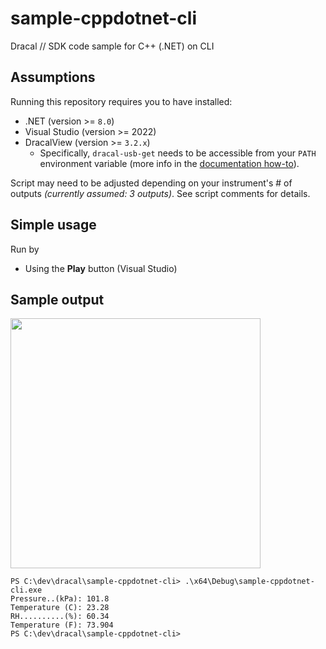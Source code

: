 # sample-cppdotnet-cli
Dracal // SDK code sample for C++ (.NET) on CLI

## Assumptions

Running this repository requires you to have installed:
- .NET (version >= `8.0`)
- Visual Studio (version >= 2022)
- DracalView (version >= `3.2.x`)
  - Specifically, `dracal-usb-get` needs to be accessible from your `PATH` environment variable (more info in the [documentation how-to](https://www.dracal.com/en/programmers_howto/#dracal-usb-get)).

Script may need to be adjusted depending on your instrument's # of outputs _(currently assumed: 3 outputs)_. See script comments for details.


## Simple usage

Run by
- Using the **Play** button (Visual Studio)


## Sample output
<img src="https://github.com/Dracaltech/sample-cppdotnet-cli/assets/1357711/a6294b0c-0d23-40d3-8e97-ae1cac2dd763" width=400 />

```
PS C:\dev\dracal\sample-cppdotnet-cli> .\x64\Debug\sample-cppdotnet-cli.exe
Pressure..(kPa): 101.8
Temperature (C): 23.28
RH..........(%): 60.34
Temperature (F): 73.904
PS C:\dev\dracal\sample-cppdotnet-cli>

```
